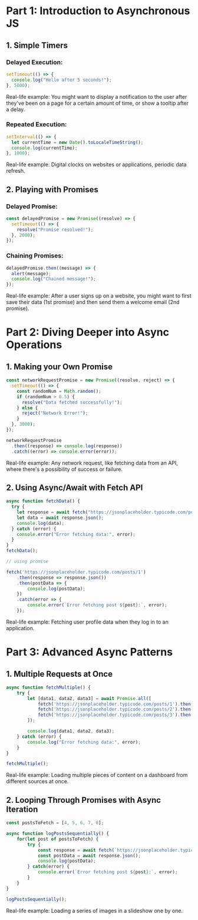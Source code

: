 # Part 1: Introduction to Asynchronous JS

## 1. Simple Timers

### Delayed Execution:

```javascript
setTimeout(() => {
  console.log("Hello after 5 seconds!");
}, 5000);
```

Real-life example: You might want to display a notification to the user after they've been on a page for a certain amount of time, or show a tooltip after a delay.

### Repeated Execution:

```javascript
setInterval(() => {
  let currentTime = new Date().toLocaleTimeString();
  console.log(currentTime);
}, 1000);
```

Real-life example: Digital clocks on websites or applications, periodic data refresh.

## 2. Playing with Promises

### Delayed Promise:

```javascript
const delayedPromise = new Promise((resolve) => {
  setTimeout(() => {
    resolve("Promise resolved!");
  }, 2000);
});
```

### Chaining Promises:

```javascript
delayedPromise.then((message) => {
  alert(message);
  console.log("Chained message!");
});
```

Real-life example: After a user signs up on a website, you might want to first save their data (1st promise) and then send them a welcome email (2nd promise).

# Part 2: Diving Deeper into Async Operations

## 1. Making your Own Promise

```javascript
const networkRequestPromise = new Promise((resolve, reject) => {
  setTimeout(() => {
    const randomNum = Math.random();
    if (randomNum > 0.5) {
      resolve("Data fetched successfully!");
    } else {
      reject("Network Error!");
    }
  }, 3000);
});

networkRequestPromise
  .then((response) => console.log(response))
  .catch((error) => console.error(error));
```

Real-life example: Any network request, like fetching data from an API, where there's a possibility of success or failure.

## 2. Using Async/Await with Fetch API

```javascript
async function fetchData() {
  try {
    let response = await fetch("https://jsonplaceholder.typicode.com/posts/1");
    let data = await response.json();
    console.log(data);
  } catch (error) {
    console.error("Error fetching data:", error);
  }
}
fetchData();

// using promise 

fetch('https://jsonplaceholder.typicode.com/posts/1')
    .then(response => response.json())
    .then(postData => {
        console.log(postData);
    })
    .catch(error => {
        console.error(`Error fetching post ${post}:`, error);
    });


```

Real-life example: Fetching user profile data when they log in to an application.

# Part 3: Advanced Async Patterns

## 1. Multiple Requests at Once

```javascript
async function fetchMultiple() {
    try {
        let [data1, data2, data3] = await Promise.all([
            fetch('https://jsonplaceholder.typicode.com/posts/1').then(response => response.json()),
            fetch('https://jsonplaceholder.typicode.com/posts/2').then(response => response.json()),
            fetch('https://jsonplaceholder.typicode.com/posts/3').then(response => response.json())
        ]);

        console.log(data1, data2, data3);
    } catch (error) {
        console.log("Error fetching data:", error);
    }
}

fetchMultiple();

```

Real-life example: Loading multiple pieces of content on a dashboard from different sources at once.

## 2. Looping Through Promises with Async Iteration

```javascript
const postsToFetch = [4, 5, 6, 7, 8];

async function logPostsSequentially() {
    for(let post of postsToFetch) {
        try {
            const response = await fetch(`https://jsonplaceholder.typicode.com/posts/${post}`);
            const postData = await response.json();
            console.log(postData);
        } catch(error) {
            console.error(`Error fetching post ${post}:`, error);
        }
    }
}

logPostsSequentially();

```

Real-life example: Loading a series of images in a slideshow one by one.
